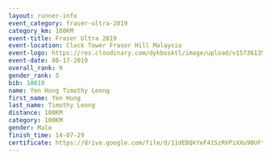 ```yaml
---
layout: runner-info 
event_category: fraser-ultra-2019 
category_km: 100KM 
event-title: Fraser Ultra 2019 
event-location: Clock Tower Fraser Hill Malaysia 
event-logo: https://res.cloudinary.com/dykbosktl/image/upload/v1573613535/Logo/logo_mfst7w.jpg
event-date: 08-17-2019 
overall_rank: 9
gender_rank: 5
bib: 10019
name: Yen Hong Timothy Leong
first_name: Yen Hong
last_name: Timothy Leong
distance: 100KM
category: 100KM
gender: Male
finish_time: 14-07-29
certificate: https://drive.google.com/file/d/11dEBQkYeF41SzRVPiXXu90UFty6Bk1cO/view?usp=sharing
---
```

